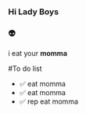 ### Hi Lady Boys

### 👽  
i eat your **momma**

#To do list  
- ✅ eat momma
- ✅ eat momma
- ✅ rep eat momma
